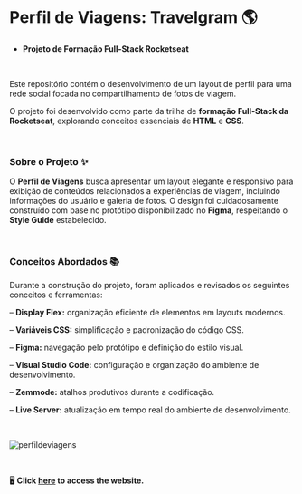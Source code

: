 # Perfil de Viagens: Travelgram 🌎

- **Projeto de Formação Full-Stack Rocketseat**

<br>

Este repositório contém o desenvolvimento de um layout de perfil para uma rede social focada no compartilhamento de fotos de viagem.

O projeto foi desenvolvido como parte da trilha de **formação Full-Stack da Rocketseat**, explorando conceitos essenciais de **HTML** e **CSS**.

<br>

### Sobre o Projeto ✨
O **Perfil de Viagens** busca apresentar um layout elegante e responsivo para exibição de conteúdos relacionados a experiências de viagem, incluindo informações do usuário e galeria de fotos. O design foi cuidadosamente construído com base no protótipo disponibilizado no **Figma**, respeitando o **Style Guide** estabelecido.

<br>

### Conceitos Abordados 📚
Durante a construção do projeto, foram aplicados e revisados os seguintes conceitos e ferramentas:

– **Display Flex:** organização eficiente de elementos em layouts modernos.

– **Variáveis CSS:** simplificação e padronização do código CSS.

– **Figma:** navegação pelo protótipo e definição do estilo visual.

– **Visual Studio Code:** configuração e organização do ambiente de desenvolvimento.

– **Zemmode:** atalhos produtivos durante a codificação.

– **Live Server:** atualização em tempo real do ambiente de desenvolvimento.

<br>

![perfildeviagens](https://github.com/user-attachments/assets/29b50650-0626-41d6-935e-c7535c5e8388)

<br>

🖥️ **Click <a href="https://arianemoura.github.io/projeto-travelgram/">here</a> to access the website.**

